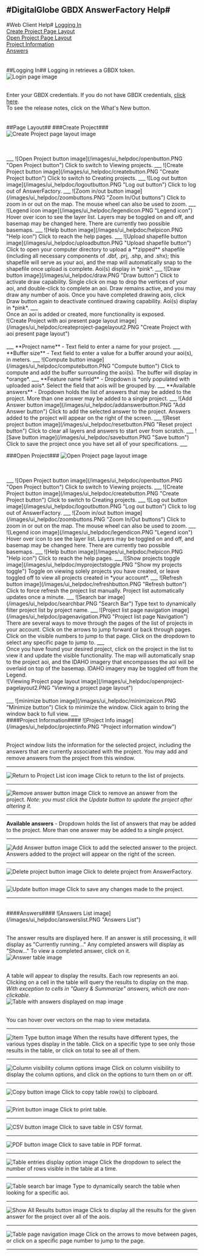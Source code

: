 #DigitalGlobe GBDX AnswerFactory Help#
----------

#Web Client Help#
[Logging In](#logging-in) <br>
[Create Project Page Layout](#create-project) <br>
[Open Project Page Layout](#open-project) <br>
[Project Information](#project-information) <br>
[Answers](#answers) <br>
<br><br>
##Logging In##
Logging in retrieves a GBDX token. <br>
![Login page image](/images/ui_helpdoc/loginbox.PNG "Login Box for login page")

<br>Enter your GBDX credentials. If you do not have GBDX credentials, [click here](https://gbdx.geobigdata.io/account/self_registration/). <br>
To see the release notes, click on the What's New button.
<br><br><br>
##Page Layout##
###Create Project###
![Create Project page layout image](/images/ui_helpdoc/createproject-pagelayout.PNG "Create Project page layout")

<br>
<br>
___
![Open Project button image](/images/ui_helpdoc/openbutton.PNG "Open Project button") Click to switch to Viewing projects.
___
![Create Project button image](/images/ui_helpdoc/createbutton.PNG "Create Project button") Click to switch to Creating projects.
___
![Log out button image](/images/ui_helpdoc/logoutbutton.PNG "Log out button") Click to log out of AnswerFactory.
___
![Zoom in/out button image](/images/ui_helpdoc/zoombuttons.PNG "Zoom In/Out buttons") Click to zoom in or out on the map. The mouse wheel can also be used to zoom.
___
![Legend icon image](/images/ui_helpdoc/legendicon.PNG "Legend icon") Hover over icon to see the layer list. Layers may be toggled on and off, and basemap may be changed here. There are currently two possible basemaps.
___
![Help button image](/images/ui_helpdoc/helpicon.PNG "Help icon") Click to reach the help pages.
___
![Upload shapefile button image](/images/ui_helpdoc/uploadbutton.PNG "Upload shapefile button") Click to open your computer directory to upload a **zipped** shapefile (including all necessary components of .dbf, .prj, .shp, and .shx); this shapefile will serve as your aoi, and the map will automatically snap to the shapefile once upload is complete. Aoi(s) display in *pink*.
___
![Draw button image](/images/ui_helpdoc/draw.PNG "Draw button") Click to activate draw capability. Single click on map to drop the vertices of your aoi, and double-click to complete an aoi. Draw remains active, and you may draw any number of aois. Once you have completed drawing aois, click Draw button again to deactivate continued drawing capability. Aoi(s) display in *pink*.
___
<br>
Once an aoi is added or created, more functionality is exposed. <br>
![Create Project with aoi present page layout image](/images/ui_helpdoc/createproject-pagelayout2.PNG "Create Project with aoi present page layout")

<br>
<br>
___
**Project name** - Text field to enter a name for your project.
___
**Buffer size** - Text field to enter a value for a buffer around your aoi(s), in meters.
___
![Compute button image](/images/ui_helpdoc/computebutton.PNG "Compute button") Click to compute and add the buffer surrounding the aoi(s). The buffer will display in *orange*.
___
**Feature name field** - Dropdown is *only populated with uploaded aois*. Select the field that aois will be grouped by.
___
**Available answers** - Dropdown holds the list of answers that may be added to the project. More than one answer may be added to a single project.
___
![Add Answer button image](/images/ui_helpdoc/addanswerbutton.PNG "Add Answer button") Click to add the selected answer to the project. Answers added to the project will appear on the right of the screen.
___
![Reset project button image](/images/ui_helpdoc/resetbutton.PNG "Reset project button") Click to clear all layers and answers to start over from scratch.
___
![Save button image](/images/ui_helpdoc/savebutton.PNG "Save button") Click to save the project once you have set all of your specifications.
___

###Open Project###
![Open Project page layout image](/images/ui_helpdoc/openproject-pagelayout.PNG "Open Project page layout")

<br>
<br>
___
![Open Project button image](/images/ui_helpdoc/openbutton.PNG "Open Project button") Click to switch to Viewing projects.
___
![Create Project button image](/images/ui_helpdoc/createbutton.PNG "Create Project button") Click to switch to Creating projects.
___
![Log out button image](/images/ui_helpdoc/logoutbutton.PNG "Log out button") Click to log out of AnswerFactory.
___
![Zoom in/out button image](/images/ui_helpdoc/zoombuttons.PNG "Zoom In/Out buttons") Click to zoom in or out on the map. The mouse wheel can also be used to zoom.
___
![Legend icon image](/images/ui_helpdoc/legendicon.PNG "Legend icon") Hover over icon to see the layer list. Layers may be toggled on and off, and basemap may be changed here. There are currently two possible basemaps.
___
![Help button image](/images/ui_helpdoc/helpicon.PNG "Help icon") Click to reach the help pages.
___
![Show projects toggle image](/images/ui_helpdoc/myprojectstoggle.PNG "Show my projects toggle") Toggle on viewing solely projects you have created, or leave toggled off to view all projects created in *your account*.
___
![Refresh button image](/images/ui_helpdoc/refreshbutton.PNG "Refresh button") Click to force refresh the project list manually. Project list automatically updates once a minute.
___
![Search bar image](/images/ui_helpdoc/searchbar.PNG "Search Bar") Type text to dynamically filter project list by project name.
___
![Project list page navigation image](/images/ui_helpdoc/pagenavigation.PNG "Project list page Navigation") There are several ways to move through the pages of the list of projects in your account. Click on the arrows to jump forward or back through pages. Click on the visible numbers to jump to that page. Click on the dropdown to select any specific page to jump to.
___
<br>
Once you have found your desired project, click on the project in the list to view it and update the visible functionality. The map will automatically snap to the project aoi, and the IDAHO imagery that encompasses the aoi will be overlaid on top of the basemap. IDAHO imagery may be toggled off from the Legend.
<br>
![Viewing Project page layout image](/images/ui_helpdoc/openproject-pagelayout2.PNG "Viewing a project page layout")

<br>
<br>
___
![minimize button image](/images/ui_helpdoc/minimizeicon.PNG "Minimize button") Click to minimize the window. Click again to bring the window back to full view.
___
<br>
####Project Information####
![Project Info image](/images/ui_helpdoc/projectinfo.PNG "Project information window")

<br> Project window lists the information for the selected project, including the answers that are currently associated with the project. You may add and remove answers from the project from this window.
___
![Return to Project List icon image](/images/ui_helpdoc/returntolist.PNG "Return to project list icon") Click to return to the list of projects.
___
![Remove answer button image](/images/ui_helpdoc/removeanswer.PNG "Remove answer button") Click to remove an answer from the project. *Note: you must click the Update button to update the project after altering it.*
___
**Available answers** - Dropdown holds the list of answers that may be added to the project. More than one answer may be added to a single project.
___
![Add Answer button image](/images/ui_helpdoc/addanswerbutton.PNG "Add Answer button") Click to add the selected answer to the project. Answers added to the project will appear on the right of the screen.
___
![Delete project button image](/images/ui_helpdoc/deletebutton.PNG "Delete project button") Click to delete project from AnswerFactory.
___
![Update button image](/images/ui_helpdoc/updatebutton.PNG "Update button") Click to save any changes made to the project.
___
<br>
####Answers####
![Answers List image](/images/ui_helpdoc/answerslist.PNG "Answers List")

<br> The answer results are displayed here. If an answer is still processing, it will display as "Currently running..." Any completed answers will display as "Show..." To view a completed answer, click on it.
<br>
![Answer table image](/images/ui_helpdoc/answertable.PNG "Answer Table")

<br> A table will appear to display the results. Each row represents an aoi. Clicking on a cell in the table will query the results to display on the map. *With exception to cells in "Query & Summarize" answers, which are non-clickable.*
<br>
![Table with answers displayed on map image](/images/ui_helpdoc/viewanswers.PNG "Answers viewed in both table and on map")

<br> You can hover over vectors on the map to view metadata.
<br>
___
![Item Type button image](/images/ui_helpdoc/itemtypes.PNG "Item types button example") When the results have different types, the various types display in the table. Click on a specific type to see only those results in the table, or click on total to see all of them.
___
![Column visibility column options image](/images/ui_helpdoc/columnoptions.PNG "Column visibility column options") Click on column visibility to display the column options, and click on the options to turn them on or off.
___
![Copy button image](/images/ui_helpdoc/copybutton.PNG "Copy button") Click to copy table row(s) to clipboard.
___
![Print button image](/images/ui_helpdoc/printbutton.PNG "Print button") Click to print table.
___
![CSV button image](/images/ui_helpdoc/csvbutton.PNG "CSV button") Click to save table in CSV format.
___
![PDF button image](/images/ui_helpdoc/pdfbutton.PNG "PDF button") Click to save table in PDF format.
___
![Table entries display option image](/images/ui_helpdoc/tableentryreturn.PNG "Number of entries displayed in the table") Click the dropdown to select the number of rows visible in the table at a time.
___
![Table search bar image](/images/ui_helpdoc/tablesearch.PNG "Table search bar") Type to dynamically search the table when looking for a specific aoi.
___
![Show All Results button image](/images/ui_helpdoc/showallbutton.PNG "Show All Results button") Click to display all the results for the given answer for the project over all of the aois.
___
![Table page navigation image](/images/ui_helpdoc/tablenavigation.PNG "Table page navigation") Click on the arrows to move between pages, or click on a specific page number to jump to the page.
___
<br><br><br>
